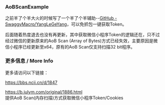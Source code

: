 ### AoBScanExample

之前羊了个羊大火的时候写了一个羊了个羊辅助--[GitHub - SwaggyMacro/YangLeGeYang](https://github.com/SwaggyMacro/YangLeGeYang)，可以免抓包一键获取Token。  

后面随着热度退去也没有再更新，其中获取微信小程序Token的逻辑还在，只不过经过微信的更新原来的AoB Scan (Array of Bytes)方式已经失效，主要原因是微信小程序已经更新至x64，原有的AoB Scan仅支持扫描32 bit程序。

### 更多信息 / More Info
更多请访问以下链接：   

https://bbs.ncii.cn/d/1847  

https://b.julym.com/original/1886.html  
提供AoB Scan(内存扫描)方式获取微信小程序Token/Cookies
